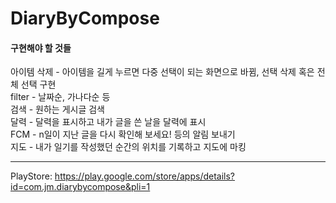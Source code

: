 # DiaryByCompose

#### 구현해야 할 것들

아이템 삭제 - 아이템을 길게 누르면 다중 선택이 되는 화면으로 바뀜, 선택 삭제 혹은 전체 선택 구현 <br> filter - 날짜순, 가나다순 등 <br> 검색 - 원하는 게시글 검색 <br> 달력 - 달력을 표시하고 내가 글을 쓴 날을 달력에 표시 <br> FCM - n일이 지난 글을 다시 확인해 보세요! 등의 알림 보내기 <br> 지도 - 내가 일기를 작성했던 순간의 위치를 기록하고 지도에 마킹


------------------

PlayStore: https://play.google.com/store/apps/details?id=com.jm.diarybycompose&pli=1
